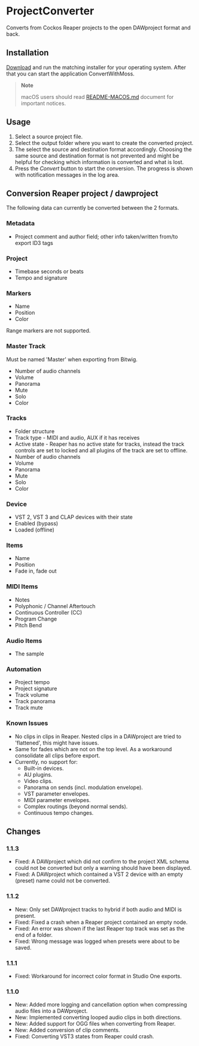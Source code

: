# ProjectConverter

Converts from Cockos Reaper projects to the open DAWproject format and back.

## Installation

[Download][1] and run the matching installer for your operating system.
After that you can start the application ConvertWithMoss.

> **Note**
>
> macOS users should read [README-MACOS.md][2] document for important notices.

## Usage

1. Select a source project file.
2. Select the output folder where you want to create the converted project.
3. The select the source and destination format accordingly. Choosing the same source and destination format is not prevented and might be helpful for checking which information is converted and what is lost.
3. Press the *Convert* button to start the conversion.
   The progress is shown with notification messages in the log area.

## Conversion Reaper project / dawproject

The following data can currently be converted between the 2 formats.

### Metadata 

* Project comment and author field; other info taken/written from/to export ID3 tags

### Project

* Timebase seconds or beats
* Tempo and signature

### Markers

* Name
* Position
* Color

Range markers are not supported.

### Master Track

Must be named 'Master' when exporting from Bitwig.

* Number of audio channels
* Volume
* Panorama
* Mute
* Solo
* Color

### Tracks

* Folder structure
* Track type - MIDI and audio, AUX if it has receives
* Active state - Reaper has no active state for tracks, instead the track controls are set to locked and all plugins of the track are set to offline.
* Number of audio channels
* Volume
* Panorama
* Mute
* Solo
* Color

### Device

* VST 2, VST 3 and CLAP devices with their state
* Enabled (bypass)
* Loaded (offline)

### Items

* Name
* Position
* Fade in, fade out

### MIDI Items

* Notes
* Polyphonic / Channel Aftertouch
* Continuous Controller (CC)
* Program Change
* Pitch Bend

### Audio Items

* The sample

### Automation

* Project tempo
* Project signature
* Track volume
* Track panorama
* Track mute

### Known Issues

* No clips in clips in Reaper. Nested clips in a DAWproject are tried to 'flattened', this might have issues.
* Same for fades which are not on the top level. As a workaround consolidate all clips before export.
* Currently, no support for:
   * Built-in devices.
   * AU plugins.
   * Video clips.
   * Panorama on sends (incl. modulation envelope).
   * VST parameter envelopes.
   * MIDI parameter envelopes.
   * Complex routings (beyond normal sends).
   * Continuous tempo changes.

## Changes

### 1.1.3

* Fixed: A DAWproject which did not confirm to the project XML schema could not be converted but only a warning should have been displayed.
* Fixed: A DAWproject which contained a VST 2 device with an empty (preset) name could not be converted.

### 1.1.2

* New: Only set DAWproject tracks to hybrid if both audio and MIDI is present.
* Fixed: Fixed a crash when a Reaper project contained an empty node.
* Fixed: An error was shown if the last Reaper top track was set as the end of a folder.
* Fixed: Wrong message was logged when presets were about to be saved.

### 1.1.1

* Fixed: Workaround for incorrect color format in Studio One exports.

### 1.1.0

* New: Added more logging and cancellation option when compressing audio files into a DAWproject.
* New: Implemented converting looped audio clips in both directions.
* New: Added support for OGG files when converting from Reaper.
* New: Added conversion of clip comments.
* Fixed: Converting VST3 states from Reaper could crash.

[1]: https://mossgrabers.de/Software/ProjectConverter/ProjectConverter.html
[2]: README-MACOS.md
